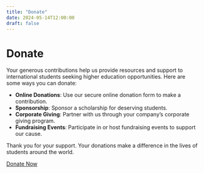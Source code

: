 ```yaml
---
title: "Donate"
date: 2024-05-14T12:00:00
draft: false
---
```


# Donate

Your generous contributions help us provide resources and support to international students seeking higher education opportunities. Here are some ways you can donate:

- **Online Donations**: Use our secure online donation form to make a contribution.
- **Sponsorship**: Sponsor a scholarship for deserving students.
- **Corporate Giving**: Partner with us through your company’s corporate giving program.
- **Fundraising Events**: Participate in or host fundraising events to support our cause.

Thank you for your support. Your donations make a difference in the lives of students around the world.

[Donate Now](https://example.com/donate)